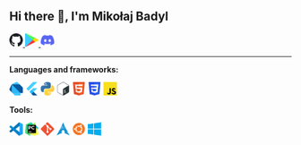 ## Hi there 👋, I'm Mikołaj Badyl
 <p align="left">
  <a href="https://github.com/hawier-dev">
    <img alt="GitHub" title="GitHub" height="24" width="24" src="assets/github.svg">
  </a>
  <a href="https://play.google.com/store/apps/dev?id=7820499561754221571">
    <img alt="Google Play" title="GooglePlay" height="24" width="24" src="assets/googleplay.svg">
  </a>
   <a href="https://discordapp.com/users/412617753854345217">
    <img alt="Discord" title="Discord" height="24" width="24" src="assets/discord.svg">
  </a>
</p>

<hr>

**Languages and frameworks:**
 <p align="left">
    <img alt="Dart" title="Dart" height="24" width="24" src="assets/dart.svg">
    <img alt="Flutter" title="Flutter" height="24" width="24" src="assets/flutter.svg">
    <img alt="Python" title="Python" height="24" width="24" src="assets/python.svg">
    <img alt="Bash" title="Bash" height="24" width="24" src="assets/bash.svg">
    <img alt="HTML5" title="Html" height="24" width="24" src="assets/html.svg">
    <img alt="CSS" title="Css" height="24" width="24" src="assets/css.svg">
    <img alt="JavaScript" title="JavaScript" height="24" width="24" src="assets/js.svg">
</p>

**Tools:**
 <p align="left">
    <img alt="Visual Studio Code" title="vscode" height="24" width="24" src="assets/vscode.svg">
    <img alt="Pycharm" title="Pycharm" height="24" width="24" src="assets/pycharm.svg">
    <img alt="Git" title="Git" height="24" width="24" src="assets/git.svg">
    <img alt="Arch Linux" title="Arch" height="24" width="24" src="assets/archlinux.svg">
    <img alt="Ubuntu" title="Ubuntu" height="24" width="24" src="assets/ubuntu.svg">
    <img alt="Windows" title="Windows" height="24" width="24" src="assets/windows.svg">
</p>

